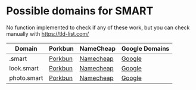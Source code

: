 # Possible domains for SMART

No function implemented to check if any of these work, but you can check manually with https://tld-list.com/

| Domain | Porkbun | NameCheap | Google Domains |
|---|---|---|---|
| .smart | [Porkbun](https://porkbun.com/checkout/search?prb=e814663da1&tlds=&idnLanguage=&search=search&q=.smart) | [Namecheap](https://www.namecheap.com/domains/registration/results/?domain=.smart) | [Google](https://domains.google.com/registrar/search?searchTerm=.smart) |
| look.smart | [Porkbun](https://porkbun.com/checkout/search?prb=e814663da1&tlds=&idnLanguage=&search=search&q=look.smart) | [Namecheap](https://www.namecheap.com/domains/registration/results/?domain=look.smart) | [Google](https://domains.google.com/registrar/search?searchTerm=look.smart) |
| photo.smart | [Porkbun](https://porkbun.com/checkout/search?prb=e814663da1&tlds=&idnLanguage=&search=search&q=photo.smart) | [Namecheap](https://www.namecheap.com/domains/registration/results/?domain=photo.smart) | [Google](https://domains.google.com/registrar/search?searchTerm=photo.smart) |
